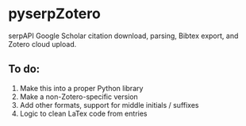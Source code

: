# pyserpZotero
serpAPI Google Scholar citation download, parsing, Bibtex export, and Zotero cloud upload. 

## To do: 
  1. Make this into a proper Python library
  2. Make a non-Zotero-specific version
  3. Add other formats, support for middle initials / suffixes 
  4. Logic to clean LaTex code from entries
